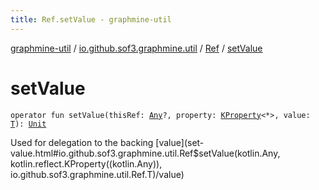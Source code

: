 ```yaml
---
title: Ref.setValue - graphmine-util
---
```


[graphmine-util](../../index.html) / [io.github.sof3.graphmine.util](../index.html) / [Ref](index.html) / [setValue](./set-value.html)

# setValue

`operator fun setValue(thisRef: `[`Any`](https://kotlinlang.org/api/latest/jvm/stdlib/kotlin/-any/index.html)`?, property: `[`KProperty`](https://kotlinlang.org/api/latest/jvm/stdlib/kotlin.reflect/-k-property/index.html)`<*>, value: `[`T`](index.html#T)`): `[`Unit`](https://kotlinlang.org/api/latest/jvm/stdlib/kotlin/-unit/index.html)

Used for delegation to the backing [value](set-value.html#io.github.sof3.graphmine.util.Ref$setValue(kotlin.Any, kotlin.reflect.KProperty((kotlin.Any)), io.github.sof3.graphmine.util.Ref.T)/value)

